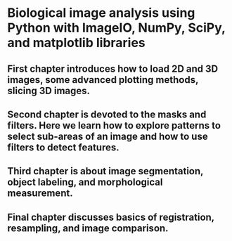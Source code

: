# Biological image analysis using Python with ImageIO, NumPy, SciPy, and matplotlib libraries
 
 ## First chapter introduces how to load 2D and 3D images, some advanced plotting methods, slicing 3D images.
 ## Second chapter is devoted to the masks and filters. Here we learn how to explore patterns to select sub-areas of an image and how to use filters to detect features.
 ## Third chapter is about image segmentation, object labeling, and morphological measurement.
 ## Final chapter discusses basics of registration, resampling, and image comparison.
